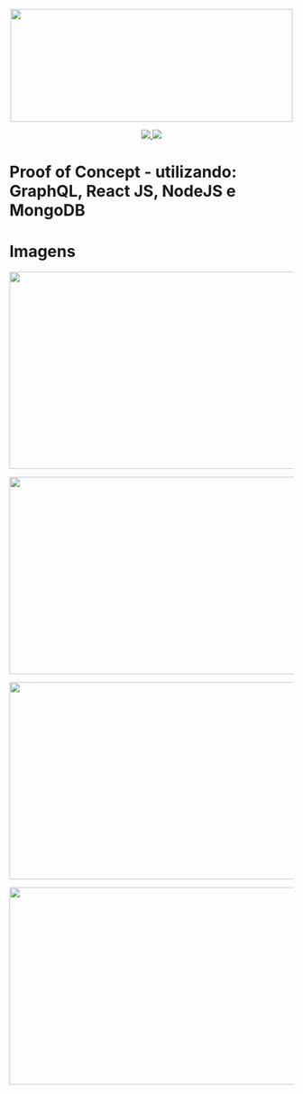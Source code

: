<p align="center">
  <img src="https://user-images.githubusercontent.com/70285547/93153583-f8281780-f6d7-11ea-89de-c350791b06cd.png" height="200" width="500"></img>
</p>
<p align="center">
  <a aria-label="Versão do Node" href="https://github.com/nodejs/node/blob/master/doc/changelogs/CHANGELOG_V12.md#12.18.3">
    <img src="https://img.shields.io/badge/node.js@lts-12.18.3-informational?logo=Node.JS"></img>
  </a>
  <a aria-label="Versão do React" href="https://github.com/facebook/react/blob/master/CHANGELOG.md#16131-november-14-2019">
    <img src="https://img.shields.io/badge/react-16.13.1-informational?logo=react"></img>
  </a>
</p>

# Proof of Concept - utilizando: GraphQL, React JS, NodeJS e MongoDB

# Imagens
<p align="center">
  <img src="https://user-images.githubusercontent.com/70285547/93153697-3cb3b300-f6d8-11ea-83f0-90735e83090e.png" height="350" width="1000">
</p>

<p align="center">
  <img src="https://user-images.githubusercontent.com/70285547/93153700-3d4c4980-f6d8-11ea-99c1-90f954159e04.png" height="350" width="1000">
</p>

<p align="center">
  <img src="https://user-images.githubusercontent.com/70285547/93153701-3d4c4980-f6d8-11ea-8aed-5b65458b0968.png" height="350" width="1000">
</p>

<p align="center">
  <img src="https://user-images.githubusercontent.com/70285547/93153702-3d4c4980-f6d8-11ea-8a95-d4079eec933f.png" height="350" width="1000">
</p>
